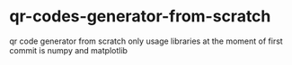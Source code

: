 # qr-codes-generator-from-scratch
qr code generator from scratch
only usage libraries at the moment of first commit is numpy and matplotlib
